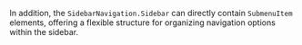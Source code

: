In addition, the `SidebarNavigation.Sidebar` can directly contain `SubmenuItem` elements, offering a flexible structure for organizing navigation options within the sidebar.
